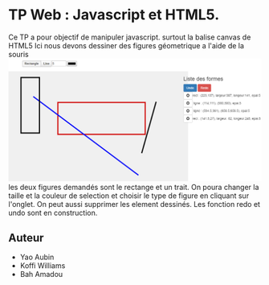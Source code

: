 # TP Web : Javascript et HTML5.
Ce TP a pour  objectif de manipuler javascript.
surtout la balise canvas de HTML5
Ici nous devons dessiner des figures géometrique a l'aide de la souris
![](/RecLine.PNG?raw=true)
les deux figures demandés sont le rectange et un trait.
On poura changer la taille et la couleur de selection et choisir le type de figure en cliquant sur l'onglet.
On peut aussi supprimer les element dessinés.
Les fonction redo et undo sont en construction.
## Auteur
* Yao Aubin 
* Koffi Williams
* Bah Amadou
